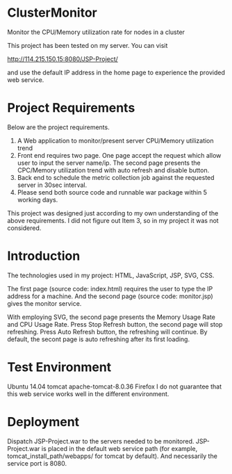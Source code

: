 # ClusterMonitor
Monitor the CPU/Memory utilization rate for nodes in a cluster


This project has been tested on my server.
You can visit  

http://114.215.150.15:8080/JSP-Project/

and use the default IP address in the home page to experience the provided web service.


Project Requirements
===========
Below are the project requirements.

1. A Web application to monitor/present server CPU/Memory utilization trend
2. Front end requires two page. One page accept the request which allow user to input the server name/ip. 
   The second page presents the CPC/Memory utilization trend with auto refresh and disable button.
3. Back end to schedule the metric collection job against the requested server in 30sec interval.
4. Please send both source code and runnable war package within 5 working days.

This project was designed just according to my own understanding of the above requirements.
I did not figure out Item 3, so in my project it was not considered.


Introduction
============
The technologies used in my project: HTML, JavaScript, JSP, SVG, CSS.

The first page (source code: index.html) requires the user to type the IP address for a machine.
And the second page (source code: monitor.jsp) gives the monitor service.

With employing SVG, the second page presents the Memory Usage Rate and CPU Usage Rate.
Press Stop Refresh button, the second page will stop refreshing.
Press Auto Refresh button, the refreshing will continue. 
By default, the secont page is auto refreshing after its first loading.


Test Environment
================
Ubuntu 14.04
tomcat  apache-tomcat-8.0.36
Firefox
I do not guarantee that this web service works well in the different environment.


Deployment
==========
Dispatch JSP-Project.war to the servers needed to be monitored.
JSP-Project.war is placed in the default web service path (for example, tomcat_install_path/webapps/ for tomcat by default).
And necessarily the service port is 8080.

